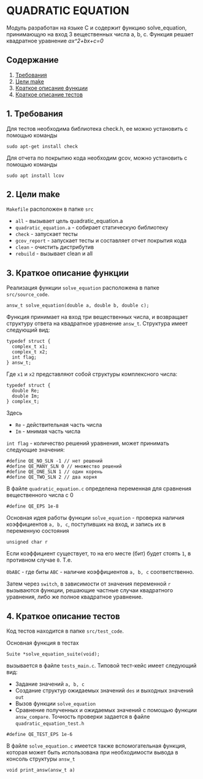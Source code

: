 # QUADRATIC EQUATION

Модуль разработан на языке С и содержит функцию solve_equation, принимающую на вход 3 вещественных числа a, b, c.
Функция решает квадратное уравнение 
_ax^2+bx+c=0_

## Содержание

1. [Требования](#1-требования)
2. [Цели make](#2-цели-make)
3. [Краткое описание функции](#3-краткое-описание_функции)
4. [Краткое описание тестов](#4-краткое-описание-тестов)



## 1. Требования

Для тестов необходима библиотека check.h, ее можно установить с помощью команды
```
sudo apt-get install check
```

Для отчета по покрытию кода необходим gcov, можно установить с помощью команды
```
sudo apt install lcov
```


## 2. Цели make

`Makefile` расположен в папке `src`

- `all` - вызывает цель quadratic_equation.a
- `quadratic_equation.a` - собирает статическую библиотеку
- `check` - запускает тесты
- `gcov_report` - запускает тесты и составляет отчет покрытия кода
- `clean` - очистить дистрибутив
- `rebuild` - вызывает clean и all

## 3. Краткое описание функции

Реализация функции `solve_equation` расположена в папке `src/source_code`.

```
answ_t solve_equation(double a, double b, double c);
```

Функция принимает на вход три вещественных числа, и возвращает структуру ответа на квадратное уравнение `answ_t`. Структура имеет следующий вид:

```
typedef struct {
  complex_t x1;
  complex_t x2;
  int flag;
} answ_t;
```

Где `x1` и `x2` представляют собой структуры комплексного числа:

```
typedef struct {
  double Re;
  double Im;
} complex_t;
```

Здесь 
- `Re` - действительная часть числа
- `Im` - мнимая часть числа

`int flag` - количество решений уравнения, может принимать следующие значения:

```
#define QE_NO_SLN -1 // нет решений
#define QE_MANY_SLN 0 // множество решений
#define QE_ONE_SLN 1 // один корень
#define QE_TWO_SLN 2 // два корня
```

В файле `quadratic_equation.с` определена переменная для сравнения вещественного числа с 0

```
#define QE_EPS 1e-8
```

Основная идея работы функции `solve_equation` - проверка наличия коэффициентов `a, b, c`, поступивших на вход, и запись их в переменную состояния

`unsigned char r`

Если коэффициент существует, то на его месте (бит) будет стоять `1`, в противном случае `0`. Т.е.

`0bABC` - где биты `ABC` - наличие коэффициентов `a, b, c` соответственно.

Затем через `switch`, в зависимости от значения переменной `r` вызываются функции, решающие частные случаи квадратного уравнения, либо же полное квадратное уравнение.


## 4. Краткое описание тестов

Код тестов находится в папке `src/test_code`.

Основная функция в тестах

```
Suite *solve_equation_suite(void);
```

вызывается в файле `tests_main.c`. Типовой тест-кейс имеет следующий вид:

- Задание значений `a, b, c`
- Создание структур ожидаемых значений `des` и выходных значений `out`
- Вызов функции `solve_equation`
- Сравнение полученных и ожидаемых значений с помощью функции `answ_compare`. Точность проверки задается в файле `quadratic_equation_test.h`

```
#define QE_TEST_EPS 1e-6
```

В файле `solve_equation.c` имеется также вспомогательная функция, которая может быть использована при необходимости вывода в консоль структуры `answ_t`

```
void print_answ(answ_t a)
```